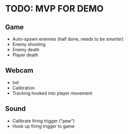 # TODO: MVP FOR DEMO

## Game

* Auto-spawn enemies (half done, needs to be smarter)
* Enemy shooting
* Enemy death
* Player death

## Webcam

* Init
* Calibration
* Tracking hooked into player movement

## Sound

* Calibrate firing trigger ("pew")
* Hook up firing trigger to game
